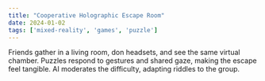 ```yaml
---
title: "Cooperative Holographic Escape Room"
date: 2024-01-02
tags: ['mixed-reality', 'games', 'puzzle']
---
```


Friends gather in a living room, don headsets, and see the same virtual chamber. Puzzles respond to gestures and shared gaze, making the escape feel tangible. AI moderates the difficulty, adapting riddles to the group.
